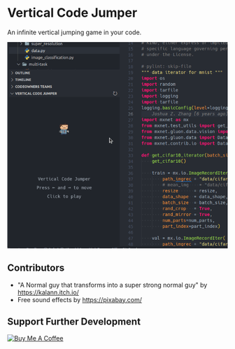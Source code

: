 # Vertical Code Jumper

An infinite vertical jumping game in your code.

![Current File](/demo/demo.gif "Vertical Code Jumper")

## Contributors
- "A Normal guy that transforms into a super strong normal guy" by https://kalann.itch.io/
- Free sound effects by https://pixabay.com/ 

## Support Further Development

<a href="https://www.buymeacoffee.com/aignatev" target="_blank"><img src="https://cdn.buymeacoffee.com/buttons/v2/default-yellow.png" alt="Buy Me A Coffee" height="60" width="217"></a>
